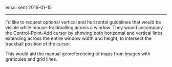 email sent 2016-01-15

---

I'd like to request optional vertical and horizontal guidelines that would be visible while mouse-trackballing across a window. They would accompany the Control-Point-Add cursor by showing both horizontal and vertical lines extending across the entire window width and height, to intersect the trackball position of the cursor. 

This would aid the manual georeferencing of maps from images with graticules and grid lines. 

